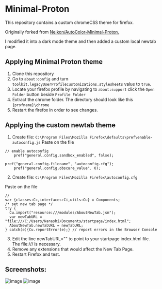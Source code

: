 # Minimal-Proton

This repository contains a custom chromeCSS theme for firefox.

Originally forked from [Neikon/AutoColor-Minimal-Proton.](https://github.com/Neikon/AutoColor-Minimal-Proton) 

I modified it into a dark mode theme and then added a custom local newtab page.

## Applying Minimal Proton theme
1. Clone this repository
2. Go to `about:config` and turn `toolkit.legacyUserProfileCustomizations.stylesheets` value to `true`.
3. Locate your firefox profile by navigating to `about:support` click the `Open Folder` button beside `Profile Folder` 
5. Extract the chrome folder. The directory should look like this `{profname}\chrome`
6. Restart the firefox in order to see changes.

## Applying the custom newtab theme
 1. Create file: `C:\Program Files\Mozilla Firefox\defaults\pref\enable-autoconfig.js`
Paste on the file
```
// enable autoconfig
    pref("general.config.sandbox_enabled", false);

pref("general.config.filename", "autoconfig.cfg");
    pref("general.config.obscure_value", 0);
 ```

2) Create file: `C:\Program Files\Mozilla Firefox\autoconfig.cfg`

Paste on the file
```
//
var {classes:Cc,interfaces:Ci,utils:Cu} = Components;
/* set new tab page */
try {
  Cu.import("resource:///modules/AboutNewTab.jsm");
  var newTabURL = "file:///C:/Users/Nanashi/Documents/startpage/index.html";
  AboutNewTab.newTabURL = newTabURL;
} catch(e){Cu.reportError(e);} // report errors in the Browser Console
```
3) Edit the line newTabURL="" to point to your startpage index.html file. The file:/// is necessary.
4) Remove any extensions that would affect the New Tab Page.
5) Restart Firefox and test.

## Screenshots: 
![image](https://user-images.githubusercontent.com/65537922/179061497-160bfc2f-f917-477d-a82a-9277ea32a338.png)
![image](https://user-images.githubusercontent.com/65537922/179061604-c1b2fa86-4c62-4206-98b5-daf57b66c078.png)

